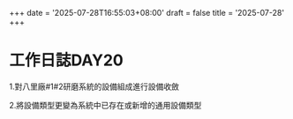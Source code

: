 +++
date = '2025-07-28T16:55:03+08:00'
draft = false
title = '2025-07-28'
+++
# 工作日誌DAY20

<!--more-->

1.對八里廠#1#2研磨系統的設備組成進行設備收斂

2.將設備類型更變為系統中已存在或新增的通用設備類型